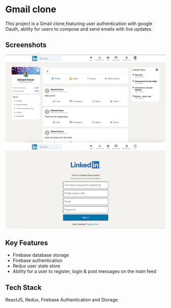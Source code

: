 # Gmail clone

This project is a Gmail clone,featuring user authentication with google Oauth, ability for users to compose and send emails with live updates.

## Screenshots

!["Home page"](https://github.com/eascan/linkedin_clone/blob/master/linkedin-clone/docs/LinkedInClone.png)
!["Login page"](https://github.com/eascan/linkedin_clone/blob/master/linkedin-clone/docs/LinkedInCloneLogin.png)

## Key Features

- Firebase database storage
- Firebase authentication
- Redux user state store
- Ability for a user to register, login & post messages on the main feed

## Tech Stack

ReactJS, Redux, Firebase Authentication and Storage.
